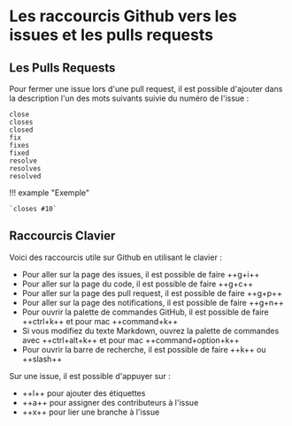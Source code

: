 # Les raccourcis Github vers les issues et les pulls requests

## Les Pulls Requests

Pour fermer une issue lors d'une pull request, il est possible d'ajouter dans la description l'un des mots suivants suivie du numéro de l'issue :

```
close
closes
closed
fix
fixes
fixed
resolve
resolves
resolved
```

!!! example "Exemple"

    `closes #10`

## Raccourcis Clavier

Voici des raccourcis utile sur Github en utilisant le clavier :

- Pour aller sur la page des issues, il est possible de faire ++g+i++
- Pour aller sur la page du code, il est possible de faire ++g+c++
- Pour aller sur la page des pull request, il est possible de faire ++g+p++
- Pour aller sur la page des notifications, il est possible de faire ++g+n++
- Pour ouvrir la palette de commandes GitHub, il est possible de faire ++ctrl+k++ et pour mac ++command+k++
- Si vous modifiez du texte Markdown, ouvrez la palette de commandes avec ++ctrl+alt+k++ et pour mac ++command+option+k++
- Pour ouvrir la barre de recherche, il est possible de faire ++k++ ou ++slash++

Sur une issue, il est possible d'appuyer sur :

- ++l++ pour ajouter des étiquettes
- ++a++ pour assigner des contributeurs à l'issue
- ++x++ pour lier une branche à l'issue
